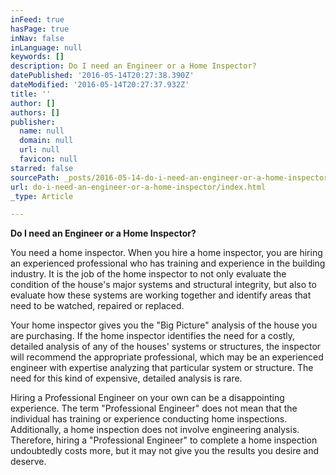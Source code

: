 ```yaml
---
inFeed: true
hasPage: true
inNav: false
inLanguage: null
keywords: []
description: Do I need an Engineer or a Home Inspector?
datePublished: '2016-05-14T20:27:38.390Z'
dateModified: '2016-05-14T20:27:37.932Z'
title: ''
author: []
authors: []
publisher:
  name: null
  domain: null
  url: null
  favicon: null
starred: false
sourcePath: _posts/2016-05-14-do-i-need-an-engineer-or-a-home-inspector.md
url: do-i-need-an-engineer-or-a-home-inspector/index.html
_type: Article

---
```

**Do I need an Engineer or a Home Inspector?**

You need a home inspector. When you hire a home inspector, you are hiring an experienced professional who has training and experience in the building industry. It is the job of the home inspector to not only evaluate the condition of the house's major systems and structural integrity, but also to evaluate how these systems are working together and identify areas that need to be watched, repaired or replaced.

Your home inspector gives you the "Big Picture" analysis of the house you are purchasing. If the home inspector identifies the need for a costly, detailed analysis of any of the houses' systems or structures, the inspector will recommend the appropriate professional, which may be an experienced engineer with expertise analyzing that particular system or structure. The need for this kind of expensive, detailed analysis is rare.

Hiring a Professional Engineer on your own can be a disappointing experience. The term "Professional Engineer" does not mean that the individual has training or experience conducting home inspections. Additionally, a home inspection does not involve engineering analysis. Therefore, hiring a "Professional Engineer" to complete a home inspection undoubtedly costs more, but it may not give you the results you desire and deserve.